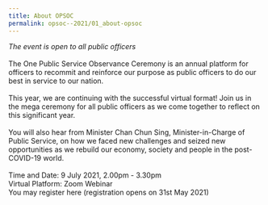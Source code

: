 ```yaml
---
title: About OPSOC
permalink: opsoc--2021/01_about-opsoc
---
```

<i>The event is open to all public officers</i><br>
<br>
The One Public Service Observance Ceremony is an annual platform for officers to recommit and reinforce our purpose as public officers to do our best in service to our nation.<br>
<br>
This year, we are continuing with the successful virtual format! Join us in the mega ceremony for all public officers as we come together to reflect on this significant year.<br>
<br>
You will also hear from Minister Chan Chun Sing, Minister-in-Charge of Public Service, on how we faced new challenges and seized new opportunities as we rebuild our economy, society and people in the post-COVID-19 world.<br>
<br>
Time and Date: 9 July 2021, 2.00pm - 3.30pm<br>
Virtual Platform: Zoom Webinar<br>
You may register here (registration opens on 31st May 2021)<br>
